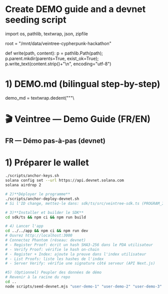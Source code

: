 # Create DEMO guide and a devnet seeding script
import os, pathlib, textwrap, json, zipfile

root = "/mnt/data/veintree-cypherpunk-hackathon"

def write(path, content):
    p = pathlib.Path(path); p.parent.mkdir(parents=True, exist_ok=True); p.write_text(content.strip()+"\n", encoding="utf-8")

# 1) DEMO.md (bilingual step-by-step)
demo_md = textwrap.dedent("""\
# 🎬 Veintree — Demo Guide (FR/EN)

## FR — Démo pas-à-pas (devnet)

# 1) **Préparer le wallet**  
```bash
./scripts/anchor-keys.sh
solana config set --url https://api.devnet.solana.com
solana airdrop 2

# 2)**Déployer le programme**
./scripts/anchor-deploy-devnet.sh
# Si l'ID change, mettez-le dans: sdk/ts/src/veintree-sdk.ts (PROGRAM_ID)

# 3)**Installer et builder le SDK**
cd sdk/ts && npm ci && npm run build

# 4) Lancer l'app
cd ../../app && npm ci && npm run dev
# Ouvrez http://localhost:3000
# Connectez Phantom (réseau: devnet)
# - Register Proof: écrit un hash SHA3-256 dans le PDA utilisateur
# - Verify Proof: vérifie le hash on-chain
# - Register + Index: ajoute la preuve dans l'index utilisateur
# - List Proofs: liste les hashes de l'index
# - Server Verify: vérifie une signature côté serveur (API Next.js)

#5) (Optionnel) Peupler des données de démo
# Revenir à la racine du repo
cd ..
node scripts/seed-devnet.mjs "user-demo-1" "user-demo-2" "user-demo-3"
